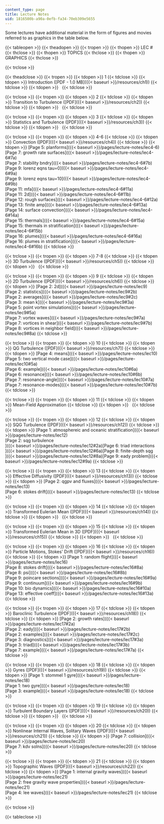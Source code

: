 ```yaml
---
content_type: page
title: Lecture Notes
uid: 1816500b-a90a-0efb-fa34-70eb309e5655
---
```


Some lectures have additional material in the form of figures and movies referred to as graphics in the table below.

{{< tableopen >}}
{{< theadopen >}}
{{< tropen >}}
{{< thopen >}}
LEC #
{{< thclose >}}
{{< thopen >}}
TOPICS
{{< thclose >}}
{{< thopen >}}
GRAPHICS
{{< thclose >}}

{{< trclose >}}

{{< theadclose >}}
{{< tropen >}}
{{< tdopen >}}
1
{{< tdclose >}}
{{< tdopen >}}
Introduction ([PDF - 1.0 MB]({{< baseurl >}}/resources/ch1))
{{< tdclose >}}
{{< tdopen >}}
 
{{< tdclose >}}

{{< trclose >}}
{{< tropen >}}
{{< tdopen >}}
2
{{< tdclose >}}
{{< tdopen >}}
Transition to Turbulence ([PDF]({{< baseurl >}}/resources/ch2))
{{< tdclose >}}
{{< tdopen >}}
 
{{< tdclose >}}

{{< trclose >}}
{{< tropen >}}
{{< tdopen >}}
3
{{< tdclose >}}
{{< tdopen >}}
Statistics and Turbulence ([PDF]({{< baseurl >}}/resources/ch3))
{{< tdclose >}}
{{< tdopen >}}
 
{{< tdclose >}}

{{< trclose >}}
{{< tropen >}}
{{< tdopen >}}
4-6
{{< tdclose >}}
{{< tdopen >}}
Convection ([PDF]({{< baseurl >}}/resources/ch4))
{{< tdclose >}}
{{< tdopen >}}
[Page 5: planforms]({{< baseurl >}}/pages/lecture-notes/lec4-6)  
[Page 7: growth rate surfaces]({{< baseurl >}}/pages/lecture-notes/lec4-6#7a)  
[Page 7: stability bndry]({{< baseurl >}}/pages/lecture-notes/lec4-6#7b)  
[Page 9: lorenz eqns tau=0]({{< baseurl >}}/pages/lecture-notes/lec4-6#9a)  
[Page 9: lorenz eqns tau=10]({{< baseurl >}}/pages/lecture-notes/lec4-6#9b)  
[Page 11: mfa]({{< baseurl >}}/pages/lecture-notes/lec4-6#11a)  
[Page 11: 2d]({{< baseurl >}}/pages/lecture-notes/lec4-6#11b)  
[Page 12: rough surfaces]({{< baseurl >}}/pages/lecture-notes/lec4-6#12a)  
[Page 13: finite amp]({{< baseurl >}}/pages/lecture-notes/lec4-6#13a)  
[Page 14: surface convection]({{< baseurl >}}/pages/lecture-notes/lec4-6#14a)  
[Page 15: thermals]({{< baseurl >}}/pages/lecture-notes/lec4-6#15a)  
[Page 15: thermals in stratification]({{< baseurl >}}/pages/lecture-notes/lec4-6#15b)  
[Page 16: plumes]({{< baseurl >}}/pages/lecture-notes/lec4-6#16a)  
[Page 16: plumes in stratification]({{< baseurl >}}/pages/lecture-notes/lec4-6#16b)
{{< tdclose >}}

{{< trclose >}}
{{< tropen >}}
{{< tdopen >}}
7-8
{{< tdclose >}}
{{< tdopen >}}
3D Turbulence ([PDF]({{< baseurl >}}/resources/ch5))
{{< tdclose >}}
{{< tdopen >}}
 
{{< tdclose >}}

{{< trclose >}}
{{< tropen >}}
{{< tdopen >}}
9
{{< tdclose >}}
{{< tdopen >}}
2D Turbulence ([PDF]({{< baseurl >}}/resources/ch6))
{{< tdclose >}}
{{< tdopen >}}
[Page 2: 2d]({{< baseurl >}}/pages/lecture-notes/lec9)  
[Page 2: statistics]({{< baseurl >}}/pages/lecture-notes/lec9#2b)  
[Page 2: averages]({{< baseurl >}}/pages/lecture-notes/lec9#2c)  
[Page 3: mean k]({{< baseurl >}}/pages/lecture-notes/lec9#3a)  
[Page 5: point vortex simulations]({{< baseurl >}}/pages/lecture-notes/lec9#5a)  
[Page 7: vortex waves]({{< baseurl >}}/pages/lecture-notes/lec9#7a)  
[Page 7: vortices in shear]({{< baseurl >}}/pages/lecture-notes/lec9#7b)  
[Page 8: vortices in neighbor field]({{< baseurl >}}/pages/lecture-notes/lec9#8a)
{{< tdclose >}}

{{< trclose >}}
{{< tropen >}}
{{< tdopen >}}
10
{{< tdclose >}}
{{< tdopen >}}
QG Turbulence ([PDF]({{< baseurl >}}/resources/ch7))
{{< tdclose >}}
{{< tdopen >}}
[Page 4: means]({{< baseurl >}}/pages/lecture-notes/lec10)  
[Page 5: two vertical mode case]({{< baseurl >}}/pages/lecture-notes/lec10#5a)  
[Page 6: example]({{< baseurl >}}/pages/lecture-notes/lec10#6a)  
[Page 6: resonance]({{< baseurl >}}/pages/lecture-notes/lec10#6b)  
[Page 7: resonance-angle]({{< baseurl >}}/pages/lecture-notes/lec10#7a)  
[Page 7: resonance-modes]({{< baseurl >}}/pages/lecture-notes/lec10#7b)
{{< tdclose >}}

{{< trclose >}}
{{< tropen >}}
{{< tdopen >}}
11
{{< tdclose >}}
{{< tdopen >}}
Mean-Field Approximation
{{< tdclose >}}
{{< tdopen >}}
 
{{< tdclose >}}

{{< trclose >}}
{{< tropen >}}
{{< tdopen >}}
12
{{< tdclose >}}
{{< tdopen >}}
SQG Turbulence ([PDF]({{< baseurl >}}/resources/ch12))
{{< tdclose >}}
{{< tdopen >}}
[Page 1: atmosphereic and oceanic stratification]({{< baseurl >}}/pages/lecture-notes/lec12)  
[Page 2: sqg turbulence  
]({{< baseurl >}}/pages/lecture-notes/lec12#2a)[Page 6: triad interactions  
]({{< baseurl >}}/pages/lecture-notes/lec12#6a)[Page 8: finite-depth sqg  
]({{< baseurl >}}/pages/lecture-notes/lec12#8a)[Page 9: eady problem]({{< baseurl >}}/pages/lecture-notes/lec12#9a)
{{< tdclose >}}

{{< trclose >}}
{{< tropen >}}
{{< tdopen >}}
13
{{< tdclose >}}
{{< tdopen >}}
Effective Diffusivity ([PDF]({{< baseurl >}}/resources/ch13))
{{< tdclose >}}
{{< tdopen >}}
[Page 2: qgpv and fluxes]({{< baseurl >}}/pages/lecture-notes/lec13)  
[Page 6: stokes drift]({{< baseurl >}}/pages/lecture-notes/lec13)
{{< tdclose >}}

{{< trclose >}}
{{< tropen >}}
{{< tdopen >}}
14
{{< tdclose >}}
{{< tdopen >}}
Transformed Eulerian Mean ([PDF]({{< baseurl >}}/resources/ch14))
{{< tdclose >}}
{{< tdopen >}}
 
{{< tdclose >}}

{{< trclose >}}
{{< tropen >}}
{{< tdopen >}}
15
{{< tdclose >}}
{{< tdopen >}}
Transformed Eulerian Mean in 3D ([PDF]({{< baseurl >}}/resources/ch15))
{{< tdclose >}}
{{< tdopen >}}
 
{{< tdclose >}}

{{< trclose >}}
{{< tropen >}}
{{< tdopen >}}
16
{{< tdclose >}}
{{< tdopen >}}
Particle Motions, Stokes' Drift ([PDF]({{< baseurl >}}/resources/ch16))
{{< tdclose >}}
{{< tdopen >}}
[Page 1: random flight]({{< baseurl >}}/pages/lecture-notes/lec16)  
[Page 8: stokes drift]({{< baseurl >}}/pages/lecture-notes/lec16#8a)  
[Page 8: psi]({{< baseurl >}}/pages/lecture-notes/lec16#8b)  
[Page 9: poincare sections]({{< baseurl >}}/pages/lecture-notes/lec16#9a)  
[Page 9: continuum]({{< baseurl >}}/pages/lecture-notes/lec16#9b)  
[Page 10: bio dynamics]({{< baseurl >}}/pages/lecture-notes/lec16#10a)  
[Page 13: effective coeff]({{< baseurl >}}/pages/lecture-notes/lec16#13a)
{{< tdclose >}}

{{< trclose >}}
{{< tropen >}}
{{< tdopen >}}
17
{{< tdclose >}}
{{< tdopen >}}
Baroclinic Turbulence ([PDF]({{< baseurl >}}/resources/ch18))
{{< tdclose >}}
{{< tdopen >}}
[Page 2: growth rates]({{< baseurl >}}/pages/lecture-notes/lec17#2a)  
[Page 2: eady]({{< baseurl >}}/pages/lecture-notes/lec17#2b)  
[Page 2: examples]({{< baseurl >}}/pages/lecture-notes/lec17#2c)  
[Page 3: diagnostics]({{< baseurl >}}/pages/lecture-notes/lec17#3a)  
[Page 3: triad]({{< baseurl >}}/pages/lecture-notes/lec17#3b)  
[Page 7: example]({{< baseurl >}}/pages/lecture-notes/lec17#7a)
{{< tdclose >}}

{{< trclose >}}
{{< tropen >}}
{{< tdopen >}}
18
{{< tdclose >}}
{{< tdopen >}}
Gyres ([PDF]({{< baseurl >}}/resources/ch19))
{{< tdclose >}}
{{< tdopen >}}
[Page 1: stommel 1 gyre]({{< baseurl >}}/pages/lecture-notes/lec18)  
[Page 1: two gyre]({{< baseurl >}}/pages/lecture-notes/lec18)  
[Page 3: example]({{< baseurl >}}/pages/lecture-notes/lec18)
{{< tdclose >}}

{{< trclose >}}
{{< tropen >}}
{{< tdopen >}}
19
{{< tdclose >}}
{{< tdopen >}}
Turbulent Boundary Layers ([PDF]({{< baseurl >}}/resources/ch20))
{{< tdclose >}}
{{< tdopen >}}
 
{{< tdclose >}}

{{< trclose >}}
{{< tropen >}}
{{< tdopen >}}
20
{{< tdclose >}}
{{< tdopen >}}
Nonlinear Internal Waves, Solitary Waves ([PDF]({{< baseurl >}}/resources/ch21))
{{< tdclose >}}
{{< tdopen >}}
[Page 7: collision]({{< baseurl >}}/pages/lecture-notes/lec20)  
[Page 7: kdv solns]({{< baseurl >}}/pages/lecture-notes/lec20)
{{< tdclose >}}

{{< trclose >}}
{{< tropen >}}
{{< tdopen >}}
21
{{< tdclose >}}
{{< tdopen >}}
Topographic Waves ([PDF]({{< baseurl >}}/resources/ch22))
{{< tdclose >}}
{{< tdopen >}}
[Page 1: internal gravity waves]({{< baseurl >}}/pages/lecture-notes/lec21)  
[Page 2: free gravity wave properties]({{< baseurl >}}/pages/lecture-notes/lec21)  
[Page 4: lee waves]({{< baseurl >}}/pages/lecture-notes/lec21)
{{< tdclose >}}

{{< trclose >}}

{{< tableclose >}}